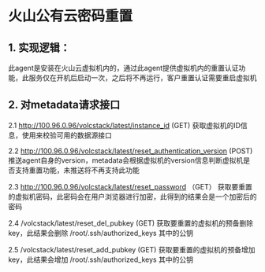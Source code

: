 # 火山公有云密码重置

## 1. 实现逻辑：
  此agent是安装在火山云虚拟机内的，通过此agent提供虚拟机内的重置认证功能，此服务仅在开机后启动一次，之后将不再运行，客户重置认证需要重启虚拟机

## 2. 对metadata请求接口
  2.1 http://100.96.0.96/volcstack/latest/instance_id (GET)
  获取虚拟机的ID信息，使用来校验可用的数据源接口

  2.2 http://100.96.0.96/volcstack/latest/reset_authentication_version (POST)
  推送agent自身的version，metadata会根据虚拟机的version信息判断虚拟机是否支持重置功能，未推送将不再支持此功能

  2.3 http://100.96.0.96/volcstack/latest/reset_password （GET）
  获取要重置的虚拟机密码，此密码会在用户浏览器进行加密，此得到的结果会是一个加密后的密码

  2.4 /volcstack/latest/reset_del_pubkey (GET)
  获取要重置的虚拟机的预备删除key，此结果会删除 /root/.ssh/authorized_keys 其中的公钥

  2.5 /volcstack/latest/reset_add_pubkey (GET)
  获取要重置的虚拟机的预备增加key，此结果会增加 /root/.ssh/authorized_keys 其中的公钥
